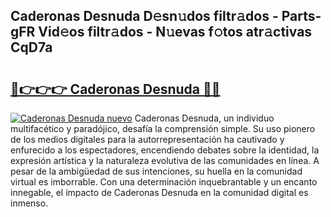 ## Caderonas Desnuda D𝚎sn𝚞dos filtr𝚊dos - Parts-gFR Vid𝚎os filtr𝚊dos - N𝚞evas f𝚘tos atr𝚊ctivas CqD7a

# <h2><a href="http://mb4et4h.tromn.icu/?c=Caderonas+Desnuda">🔗👉👉👉 Caderonas Desnuda 🔗🔗</a></h2>

[![Caderonas Desnuda nuevo](https://i.imgur.com/pEAQMta.gif)](http://mb4et4h.tromn.icu/?c=Caderonas+Desnuda)
Caderonas Desnuda, un individuo multifacético y paradójico, desafía la comprensión simple. Su uso pionero de los medios digitales para la autorrepresentación ha cautivado y enfurecido a los espectadores, encendiendo debates sobre la identidad, la expresión artística y la naturaleza evolutiva de las comunidades en línea. A pesar de la ambigüedad de sus intenciones, su huella en la comunidad virtual es imborrable. Con una determinación inquebrantable y un encanto innegable, el impacto de Caderonas Desnuda en la comunidad digital es inmenso.
